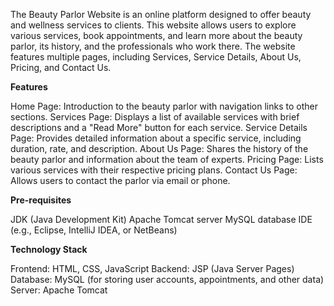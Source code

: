 The Beauty Parlor Website is an online platform designed to offer beauty and wellness services to clients. This website allows users to explore various services, book appointments, and learn more about the beauty parlor, its history, and the professionals who work there. The website features multiple pages, including Services, Service Details, About Us, Pricing, and Contact Us.

**Features**

Home Page: Introduction to the beauty parlor with navigation links to other sections.
Services Page: Displays a list of available services with brief descriptions and a "Read More" button for each service.
Service Details Page: Provides detailed information about a specific service, including duration, rate, and description.
About Us Page: Shares the history of the beauty parlor and information about the team of experts.
Pricing Page: Lists various services with their respective pricing plans.
Contact Us Page: Allows users to contact the parlor via email or phone.

**Pre-requisites**

JDK (Java Development Kit)
Apache Tomcat server
MySQL database
IDE (e.g., Eclipse, IntelliJ IDEA, or NetBeans)

**Technology Stack**

Frontend: HTML, CSS, JavaScript
Backend: JSP (Java Server Pages)
Database: MySQL (for storing user accounts, appointments, and other data)
Server: Apache Tomcat

